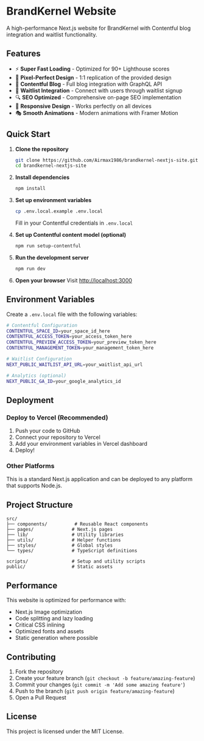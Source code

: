 # BrandKernel Website

A high-performance Next.js website for BrandKernel with Contentful blog integration and waitlist functionality.

## Features

- ⚡ **Super Fast Loading** - Optimized for 90+ Lighthouse scores
- 🎨 **Pixel-Perfect Design** - 1:1 replication of the provided design
- 📝 **Contentful Blog** - Full blog integration with GraphQL API
- 📧 **Waitlist Integration** - Connect with users through waitlist signup
- 🔍 **SEO Optimized** - Comprehensive on-page SEO implementation
- 📱 **Responsive Design** - Works perfectly on all devices
- 🎭 **Smooth Animations** - Modern animations with Framer Motion

## Quick Start

1. **Clone the repository**
   ```bash
   git clone https://github.com/Airmax1986/brandkernel-nextjs-site.git
   cd brandkernel-nextjs-site
   ```

2. **Install dependencies**
   ```bash
   npm install
   ```

3. **Set up environment variables**
   ```bash
   cp .env.local.example .env.local
   ```
   Fill in your Contentful credentials in `.env.local`

4. **Set up Contentful content model (optional)**
   ```bash
   npm run setup-contentful
   ```

5. **Run the development server**
   ```bash
   npm run dev
   ```

6. **Open your browser**
   Visit [http://localhost:3000](http://localhost:3000)

## Environment Variables

Create a `.env.local` file with the following variables:

```bash
# Contentful Configuration
CONTENTFUL_SPACE_ID=your_space_id_here
CONTENTFUL_ACCESS_TOKEN=your_access_token_here
CONTENTFUL_PREVIEW_ACCESS_TOKEN=your_preview_token_here
CONTENTFUL_MANAGEMENT_TOKEN=your_management_token_here

# Waitlist Configuration
NEXT_PUBLIC_WAITLIST_API_URL=your_waitlist_api_url

# Analytics (optional)
NEXT_PUBLIC_GA_ID=your_google_analytics_id
```

## Deployment

### Deploy to Vercel (Recommended)

1. Push your code to GitHub
2. Connect your repository to Vercel
3. Add your environment variables in Vercel dashboard
4. Deploy!

### Other Platforms

This is a standard Next.js application and can be deployed to any platform that supports Node.js.

## Project Structure

```
src/
├── components/          # Reusable React components
├── pages/              # Next.js pages
├── lib/                # Utility libraries
├── utils/              # Helper functions
├── styles/             # Global styles
└── types/              # TypeScript definitions

scripts/                # Setup and utility scripts
public/                 # Static assets
```

## Performance

This website is optimized for performance with:

- Next.js Image optimization
- Code splitting and lazy loading
- Critical CSS inlining
- Optimized fonts and assets
- Static generation where possible

## Contributing

1. Fork the repository
2. Create your feature branch (`git checkout -b feature/amazing-feature`)
3. Commit your changes (`git commit -m 'Add some amazing feature'`)
4. Push to the branch (`git push origin feature/amazing-feature`)
5. Open a Pull Request

## License

This project is licensed under the MIT License.
